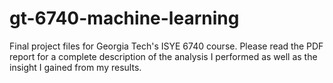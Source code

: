 # gt-6740-machine-learning

Final project files for Georgia Tech's ISYE 6740 course. Please read the PDF report for a complete description of the analysis I performed as well as the insight I gained from my results.
